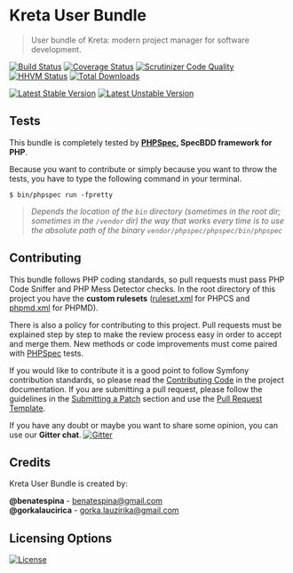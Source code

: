 # Kreta User Bundle
> User bundle of Kreta: modern project manager for software development.

[![Build Status](https://travis-ci.org/kreta/CommentBundle.svg?branch=master)](https://travis-ci.org/kreta/CommentBundle)
[![Coverage Status](https://img.shields.io/coveralls/kreta/CommentBundle.svg)](https://coveralls.io/r/kreta/CommentBundle)
[![Scrutinizer Code Quality](https://scrutinizer-ci.com/g/kreta/CommentBundle/badges/quality-score.png?b=master)](https://scrutinizer-ci.com/g/kreta/CommentBundle/?branch=master)
[![HHVM Status](http://hhvm.h4cc.de/badge/kreta/user-bundle.svg)](http://hhvm.h4cc.de/package/kreta/user-bundle)
[![Total Downloads](https://poser.pugx.org/kreta/user-bundle/downloads)](https://packagist.org/packages/kreta/user-bundle)

[![Latest Stable Version](https://poser.pugx.org/kreta/user-bundle/v/stable.svg)](https://packagist.org/packages/kreta/user-bundle)
[![Latest Unstable Version](https://poser.pugx.org/kreta/user-bundle/v/unstable.svg)](https://packagist.org/packages/kreta/user-bundle)

Tests
-----

This bundle is completely tested by **[PHPSpec][1], SpecBDD framework for PHP**.

Because you want to contribute or simply because you want to throw the tests, you have to type the following command
in your terminal.

    $ bin/phpspec run -fpretty

>*Depends the location of the `bin` directory (sometimes in the root dir; sometimes in the `/vendor` dir) the way that
works every time is to use the absolute path of the binary `vendor/phpspec/phpspec/bin/phpspec`*

Contributing
------------

This bundle follows PHP coding standards, so pull requests must pass PHP Code Sniffer and PHP Mess Detector
checks. In the root directory of this project you have the **custom rulesets** ([ruleset.xml]() for PHPCS and
[phpmd.xml]() for PHPMD).

There is also a policy for contributing to this project. Pull requests must
be explained step by step to make the review process easy in order to
accept and merge them. New methods or code improvements must come paired with [PHPSpec][1] tests.

If you would like to contribute it is a good point to follow Symfony contribution standards,
so please read the [Contributing Code][2] in the project
documentation. If you are submitting a pull request, please follow the guidelines
in the [Submitting a Patch][3] section and use the [Pull Request Template][4].

If you have any doubt or maybe you want to share some opinion, you can use our **Gitter chat**.
[![Gitter](https://badges.gitter.im/Join%20Chat.svg)](https://gitter.im/kreta/kreta?utm_source=badge&utm_medium=badge&utm_campaign=pr-badge&utm_content=badge)

[1]: http://www.phpspec.net/
[2]: http://symfony.com/doc/current/contributing/code/index.html
[3]: http://symfony.com/doc/current/contributing/code/patches.html#check-list
[4]: http://symfony.com/doc/current/contributing/code/patches.html#make-a-pull-request

Credits
-------
Kreta User Bundle is created by:
>
**@benatespina** - [benatespina@gmail.com](mailto:benatespina@gmail.com)<br/>
**@gorkalaucirica** - [gorka.lauzirika@gmail.com](mailto:gorka.lauzirika@gmail.com)

Licensing Options
-----------------
[![License](https://poser.pugx.org/kreta/user-bundle/license.svg)](https://github.com/kreta/kreta/blob/master/LICENSE)
